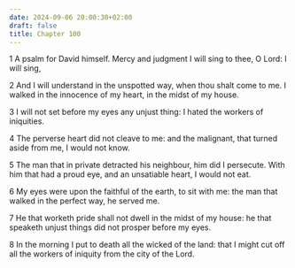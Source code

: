 ```yaml
---
date: 2024-09-06 20:00:30+02:00
draft: false
title: Chapter 100
---
```




1 A psalm for David himself. Mercy and judgment I will sing to thee, O Lord: I will sing,

2 And I will understand in the unspotted way, when thou shalt come to me. I walked in the innocence of my heart, in the midst of my house.

3 I will not set before my eyes any unjust thing: I hated the workers of iniquities.

4 The perverse heart did not cleave to me: and the malignant, that turned aside from me, I would not know.

5 The man that in private detracted his neighbour, him did I persecute. With him that had a proud eye, and an unsatiable heart, I would not eat.

6 My eyes were upon the faithful of the earth, to sit with me: the man that walked in the perfect way, he served me.

7 He that worketh pride shall not dwell in the midst of my house: he that speaketh unjust things did not prosper before my eyes.

8 In the morning I put to death all the wicked of the land: that I might cut off all the workers of iniquity from the city of the Lord.

